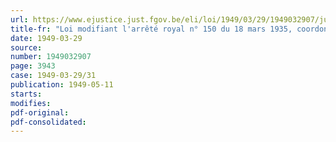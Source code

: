 ```yaml
---
url: https://www.ejustice.just.fgov.be/eli/loi/1949/03/29/1949032907/justel
title-fr: "Loi modifiant l'arrêté royal n° 150 du 18 mars 1935, coordonnant les lois relatives à l'organisation et au fonctionnement de la Caisse de Dépôts et Consignations et y apportant des modifications en vertu de la loi du 31 juillet 1934"
date: 1949-03-29
source:
number: 1949032907
page: 3943
case: 1949-03-29/31
publication: 1949-05-11
starts:
modifies:
pdf-original:
pdf-consolidated:
---
```


